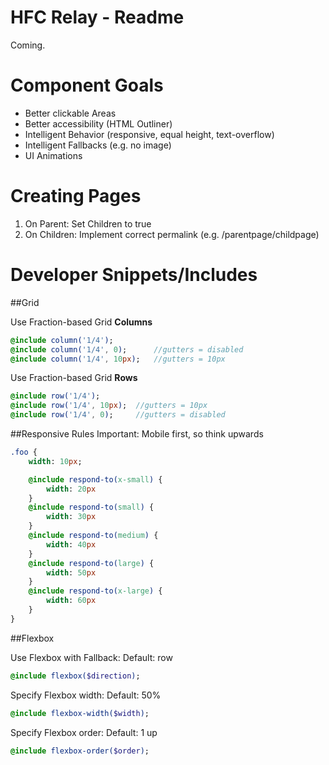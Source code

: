 # HFC Relay - Readme

Coming.


# Component Goals
- Better clickable Areas
- Better accessibility (HTML Outliner)
- Intelligent Behavior (responsive, equal height, text-overflow)
- Intelligent Fallbacks (e.g. no image)
- UI Animations

# Creating Pages
1. On Parent: Set Children to true
2. On Children: Implement correct permalink (e.g. /parentpage/childpage)



# Developer Snippets/Includes

##Grid

Use Fraction-based Grid **Columns**
```sass
@include column('1/4');
@include column('1/4', 0); 		//gutters = disabled
@include column('1/4', 10px); 	//gutters = 10px
```

Use Fraction-based Grid **Rows**
```sass
@include row('1/4');
@include row('1/4', 10px); 	//gutters = 10px
@include row('1/4', 0); 	//gutters = disabled
```

##Responsive Rules
Important: Mobile first, so think upwards
```sass
.foo {
	width: 10px;

	@include respond-to(x-small) { 
		width: 20px 
	}
	@include respond-to(small) { 
		width: 30px 
	}
	@include respond-to(medium) { 
		width: 40px 
	}
	@include respond-to(large) { 
		width: 50px 
	}
	@include respond-to(x-large) { 
		width: 60px 
	}
}
```


##Flexbox 

Use Flexbox with Fallback:
Default: row
```sass
@include flexbox($direction);
```


Specify Flexbox width:
Default: 50%
```sass
@include flexbox-width($width);
```


Specify Flexbox order:
Default: 1 up
```sass
@include flexbox-order($order);
```


